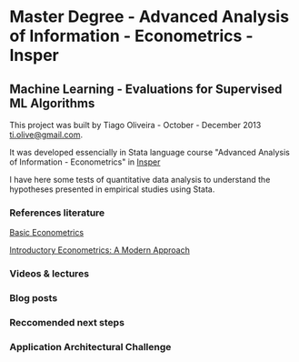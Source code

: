 # Master Degree - Advanced Analysis of Information - Econometrics - Insper

## Machine Learning - Evaluations for Supervised ML Algorithms

This project was built by Tiago Oliveira - October - December 2013 [ti.olive@gmail.com](https://www.linkedin.com/in/tiagoliveira/).

It was developed essencially in Stata language course "Advanced Analysis of Information - Econometrics" in [Insper](https://www.insper.edu.br/pos-graduacao/mestrado/administracao/)

I have here some tests of quantitative data analysis to understand the hypotheses presented in empirical studies using Stata.

### References literature
[Basic Econometrics](https://www.amazon.com/Basic-Econometrics-Damodar-Gujarati/dp/0072478527/ref=sr_1_4?s=books&ie=UTF8&qid=1534459423&sr=1-4&keywords=damodar+gujarati)

[Introductory Econometrics: A Modern Approach](https://www.amazon.com/Introductory-Econometrics-Modern-Approach-4th/dp/0324660545/ref=sr_1_3?ie=UTF8&qid=1534459382&sr=8-3&keywords=wooldridge+introductory+econometrics+a+modern+approach)

### Videos & lectures

### Blog posts

### Reccomended next steps

### Application Architectural Challenge


